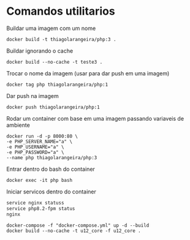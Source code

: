 # Comandos utilitarios
Buildar uma imagem com um nome
```
docker build -t thiagolarangeira/php:3 . 
```

Buildar ignorando o cache
```
docker build --no-cache -t teste3 .
``` 

Trocar o nome da imagem (usar para dar push em uma imagem)
```
docker tag php thiagolarangeira/php:1
```

Dar push na imagem
```
docker push thiagolarangeira/php:1
```
Rodar um container com base em uma imagem passando variaveis de ambiente
```
docker run -d -p 8000:80 \
-e PHP_SERVER_NAME="a" \
-e PHP_USERNAME="a" \
-e PHP_PASSWORD="a" \
--name php thiagolarangeira/php:3
```

Entrar dentro do bash do container
```
docker exec -it php bash
```

Iniciar servicos dentro do container
```sh
service nginx statuss
service php8.2-fpm status
nginx
```


```
docker-compose -f "docker-compose.yml" up -d --build
docker build --no-cache -t u12_core -f u12_core .
```